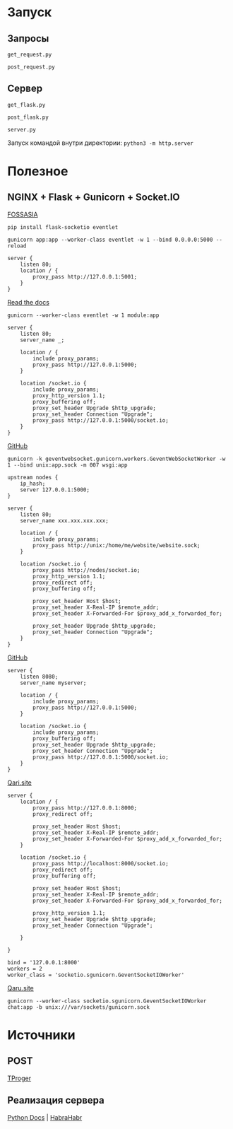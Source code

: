 # Запуск
## Запросы
``` get_request.py ```

``` post_request.py ```

## Сервер
``` get_flask.py ```

``` post_flask.py ```

``` server.py ```

Запуск командой внутри директории: ``` python3 -m http.server ```


# Полезное
## NGINX + Flask + Gunicorn + Socket.IO
[FOSSASIA](https://blog.fossasia.org/setting-up-nginx-gunicorn-and-flask-socketio/)

``` pip install flask-socketio eventlet ```

``` gunicorn app:app --worker-class eventlet -w 1 --bind 0.0.0.0:5000 --reload ```

```
server {
    listen 80;
    location / {
        proxy_pass http://127.0.0.1:5001;
    }
}
```

[Read the docs](https://flask-socketio.readthedocs.io/en/latest/)

``` gunicorn --worker-class eventlet -w 1 module:app ```

```
server {
    listen 80;
    server_name _;

    location / {
        include proxy_params;
        proxy_pass http://127.0.0.1:5000;
    }

    location /socket.io {
        include proxy_params;
        proxy_http_version 1.1;
        proxy_buffering off;
        proxy_set_header Upgrade $http_upgrade;
        proxy_set_header Connection "Upgrade";
        proxy_pass http://127.0.0.1:5000/socket.io;
    }
}
```

[GitHub](https://github.com/miguelgrinberg/Flask-SocketIO/issues/474)

``` gunicorn -k geventwebsocket.gunicorn.workers.GeventWebSocketWorker -w 1 --bind unix:app.sock -m 007 wsgi:app ```

```
upstream nodes {
    ip_hash;
    server 127.0.0.1:5000;
}

server {
    listen 80;
    server_name xxx.xxx.xxx.xxx;

    location / {
        include proxy_params;
        proxy_pass http://unix:/home/me/website/website.sock;
    }

    location /socket.io {
        proxy_pass http://nodes/socket.io;
        proxy_http_version 1.1;
        proxy_redirect off;
        proxy_buffering off;

        proxy_set_header Host $host;
        proxy_set_header X-Real-IP $remote_addr;
        proxy_set_header X-Forwarded-For $proxy_add_x_forwarded_for;

        proxy_set_header Upgrade $http_upgrade;
        proxy_set_header Connection "Upgrade";
    }
}
```

[GitHub](https://github.com/miguelgrinberg/Flask-SocketIO/issues/436)

```
server {
    listen 8080;
    server_name myserver;

    location / {
        include proxy_params;
        proxy_pass http://127.0.0.1:5000;
    }

    location /socket.io {
        include proxy_params;
        proxy_buffering off;
        proxy_set_header Upgrade $http_upgrade;
        proxy_set_header Connection "Upgrade";
        proxy_pass http://127.0.0.1:5000/socket.io;
    }
}
```

[Qari.site](http://qaru.site/questions/1224020/correct-configuration-for-flask-socketio)

```
server {
    location / {
        proxy_pass http://127.0.0.1:8000;
        proxy_redirect off;

        proxy_set_header Host $host;
        proxy_set_header X-Real-IP $remote_addr;
        proxy_set_header X-Forwarded-For $proxy_add_x_forwarded_for;
    }

    location /socket.io {
        proxy_pass http://localhost:8000/socket.io;
        proxy_redirect off;
        proxy_buffering off;

        proxy_set_header Host $host;
        proxy_set_header X-Real-IP $remote_addr;
        proxy_set_header X-Forwarded-For $proxy_add_x_forwarded_for;

        proxy_http_version 1.1;
        proxy_set_header Upgrade $http_upgrade;
        proxy_set_header Connection "Upgrade";

    }

}
```

```
bind = '127.0.0.1:8000'
workers = 2
worker_class = 'socketio.sgunicorn.GeventSocketIOWorker'
```

[Qaru.site](http://qaru.site/questions/4922028/flask-socketio-gunicorn-nginx-through-unix-socket-file-errno-2)

``` gunicorn --worker-class socketio.sgunicorn.GeventSocketIOWorker chat:app -b unix:///var/sockets/gunicorn.sock ```


# Источники
## POST
[TProger](https://www.youtube.com/watch?list=PL1A2CSdiySGIPxpSlgzsZiWDavYTAx61d&v=bTThyxVy7Sk)

## Реализация сервера
[Python Docs](https://docs.python.org/3/library/http.server.html)
 | [HabraHabr](https://habrahabr.ru/sandbox/28540/)
